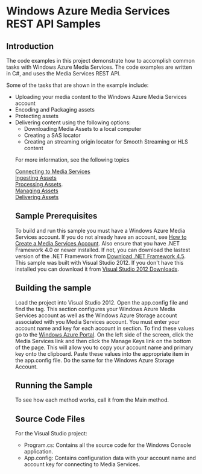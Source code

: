<h1>Windows Azure Media Services REST API Samples</h1>
    
<h2>Introduction</h2>
<p>The code examples in this project demonstrate how to accomplish common tasks with Windows Azure Media Services. The code examples are written in C#, and uses the Media Services REST API.</p>
<p>Some of the tasks that are shown in the example include:</p>
<ul>
<li>Uploading your media content to the Windows Azure Media Services account</li>
<li>Encoding and Packaging assets</li>
<li>Protecting assets</li>
<li>Delivering content using the following options:<ul>
<li>Downloading Media Assets to a local computer</li>
<li>Creating a SAS locator</li>
<li>Creating an streaming origin locator for Smooth Streaming or HLS content</li>
</ul>

<p>For more information, see the following topics 
<p>
<a href="http://msdn.microsoft.com/en-us/library/windowsazure/jj129576.aspx">Connecting to Media Services
</a><br>
<a href="http://msdn.microsoft.com/en-us/library/windowsazure/jj129593.aspx">Ingesting Assets</a>
<br>
<a href="http://msdn.microsoft.com/en-us/library/windowsazure/jj129574.aspx">Processing Assets</a>.<br>
<a href="http://msdn.microsoft.com/en-us/library/windowsazure/jj129583.aspx">Managing Assets</a>
<br>
<a href="http://msdn.microsoft.com/en-us/library/windowsazure/jj129578.aspx">Delivering Assets</a></p>

<h2>Sample Prerequisites</h2>
To build and run this sample you must have a Windows Azure Media Services account. If you do not already have an account, see <a href="http://go.microsoft.com/fwlink/?LinkId=256662"> How to Create a Media Services Account</a>. Also ensure that you have .NET Framework 4.0 or newer installed. If not, you can download the lastest version of the .NET Framework from <a href="http://www.microsoft.com/en-us/download/details.aspx?id=30653">Download .NET Framework 4.5</a>. This sample was built with Visual Studio 2012. If you don't have this installed you can download it from <a href="http://www.microsoft.com/visualstudio/eng/downloads">Visual Studio 2012 Downloads</a>. 

<p><h2>Building the sample</h2></p>
Load the project into Visual Studio 2012. Open the app.config file and find the <appSettings> tag. This section configures your Windows Azure Media Services account as well as the Windows Azure Storage account associated with you Media Services account. You must enter your account name and key for each account in <appSettings> section. To find these values go to the <a href=https://manage.windowsazure.com>Windows Azure Portal</a>. On the left side of the screen, click the Media Services link and then click the Manage Keys link on the bottom of the page. This will allow you to copy your account name and primary key onto the clipboard. Paste these values into the appropriate item in the app.config file. Do the same for the Windows Azure Storage Account.

<h2>Running the Sample</h2>
<p>To see how each method works, call it from the Main method.</p>
<h2>Source Code Files</h2>
<p>For the Visual Studio project:</p>
<ul>
<li>Program.cs: Contains all the source code for the Windows Console application.
</li><li>App.config: Contains configuration data with your account name and account key for connecting to Media Services.
</li></ul>

